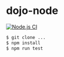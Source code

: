 # dojo-node
[![Node.js CI](https://github.com/verzola/dojo-node/actions/workflows/node.js.yml/badge.svg)](https://github.com/verzola/dojo-node/actions/workflows/node.js.yml)
```sh
$ git clone ...
$ npm install
$ npm run test
```

